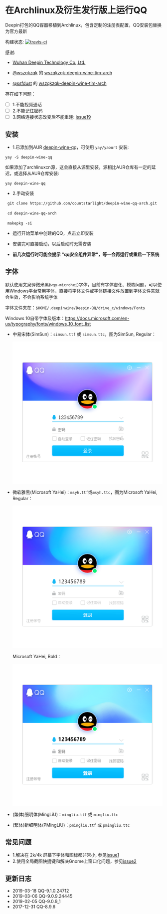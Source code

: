 # 在Archlinux及衍生发行版上运行QQ

Deepin打包的QQ容器移植到Archlinux，包含定制的注册表配置，QQ安装包替换为官方最新

构建状态: [![travis-ci](https://travis-ci.org/countstarlight/deepin-wine-qq-arch.svg?branch=master)](https://travis-ci.org/countstarlight/deepin-wine-qq-arch)

感谢:

* [Wuhan Deepin Technology Co.,Ltd.](http://www.deepin.org/)


* [@wszqkzqk](https://github.com/wszqkzqk) 的 [wszqkzqk-deepin-wine-tim-arch](https://github.com/wszqkzqk/wszqkzqk-deepin-wine-tim-arch)

* [@ssfdust](https://github.com/ssfdust) 的 [wszqkzqk-deepin-wine-tim-arch](https://github.com/ssfdust/wszqkzqk-deepin-wine-tim-arch)

存在如下问题：

- [ ] 1.不能视频通话
- [ ] 2.不能记住密码
- [ ] 3.网络连接状态改变后不能重连: [issue19](https://github.com/countstarlight/deepin-wine-tim-arch/issues/19)

## 安装
* 1.已添加到AUR [deepin-wine-qq](https://aur.archlinux.org/packages/deepin-wine-qq/)，可使用 `yay/yaourt` 安装:
```shell
yay -S deepin-wine-qq
```

如果添加了archlinuxcn源，这会直接从源里安装，源相比AUR仓库有一定的延迟，或选择从AUR仓库安装:

```shell
yay deepin-wine-qq
```

* 2.手动安装

```shell
 git clone https://github.com/countstarlight/deepin-wine-qq-arch.git

 cd deepin-wine-qq-arch
  
 makepkg -si
```

* 运行开始菜单中创建的QQ，点击立即安装

* 安装完可直接启动，以后启动时无需安装

* **前几次运行时可能会提示 "qq安全组件异常"，等一会再运行或重启一下系统**

## 字体

默认使用文泉驿微米黑(`wqy-microhei`)字体，目前有字体虚化、模糊问题，可以使用Windows平台常用字体，直接将字体文件或字体链接文件放置到字体文件夹就会生效，不会影响系统字体

字体文件夹在：`$HOME/.deepinwine/Deepin-QQ/drive_c/windows/Fonts`

Windows 10自带字体及版本：<https://docs.microsoft.com/en-us/typography/fonts/windows_10_font_list>

* 中易宋体(SimSun)：`simsun.ttf` 或 `simsun.ttc`，图为SimSun, Regular：

  ![simsun](simsun.png)

* 微软雅黑(Microsoft YaHei)：`msyh.ttf`或`msyh.ttc`，图为Microsoft YaHei, Regular：

  ![msyh](msyh.png)

  Microsoft YaHei, Bold：

  ![msyhb](msyhb.png)

* (繁体)细明体(MingLiU)：`mingliu.ttf` 或 `mingliu.ttc`

* (繁体)新细明体(PMingLiU)：`pmingliu.ttf` 或 `pmingliu.ttc`
## 常见问题
* 1.解决在 2k/4k 屏幕下字体和图标都非常小, 参见[issue1](https://github.com/countstarlight/deepin-wine-tim-arch/issues/1)
* 2.使用全局截图快捷键和解决Gnome上窗口化问题，参见[issue2](https://github.com/countstarlight/deepin-wine-tim-arch/issues/2)

## 更新日志

* 2019-03-18 QQ-9.1.0.24712
* 2019-03-06 QQ-9.0.9.24445
* 2019-02-05 QQ-9.0.9_1
* 2017-12-31 QQ-8.9.6


